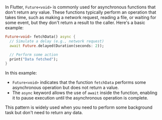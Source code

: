 In Flutter, `Future<void>` is commonly used for asynchronous functions that don't return any value. These functions typically perform an operation that takes time, such as making a network request, reading a file, or waiting for some event, but they don't return a result to the caller. Here's a basic example:

```dart
Future<void> fetchData() async {
  // Simulate a delay (e.g., network request)
  await Future.delayed(Duration(seconds: 2));

  // Perform some action
  print("Data fetched");
}
```

In this example:

- `Future<void>` indicates that the function `fetchData` performs some asynchronous operation but does not return a value.
- The `async` keyword allows the use of `await` inside the function, enabling it to pause execution until the asynchronous operation is complete.

This pattern is widely used when you need to perform some background task but don't need to return any data.
